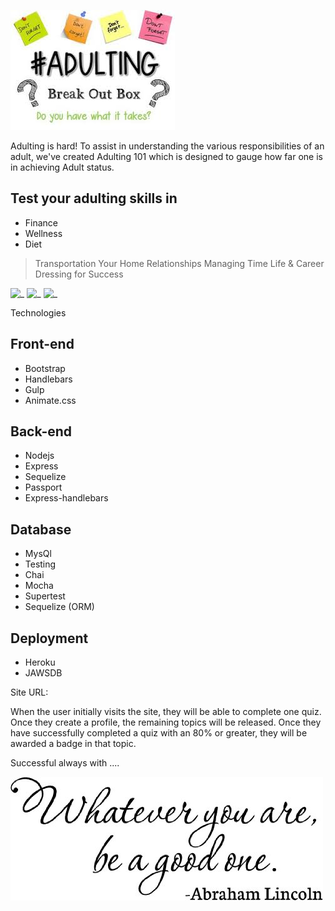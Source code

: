 ![Adulting](/public/images/Adulting-2.jpg)

Adulting is hard!  To assist in understanding the various responsibilities of an adult, we've created Adulting 101 which is designed to gauge how far one is in achieving Adult status.  

Test your adulting skills in
----------------------------

- Finance
- Wellness
- Diet
> Transportation
> Your Home
> Relationships
> Managing Time
> Life & Career
> Dressing for Success 


![_](https://img.shields.io/node/v/express.svg)
![_]( https://img.shields.io/github/repo-size/SheilaTran-UCF/project-02.svg)
![_]( https://img.shields.io/github/package-json/v/SheilaTran-UCF/project-02.svg?color=orange)


Technologies

Front-end
------------

-  Bootstrap
-  Handlebars
-  Gulp
-  Animate.css


Back-end
----------
-  Nodejs
-  Express
-  Sequelize
-  Passport
-  Express-handlebars


Database
----------
-  MysQl
-  Testing
-  Chai
-  Mocha
-  Supertest
-  Sequelize (ORM)

Deployment
----------
-  Heroku
-  JAWSDB


Site URL:  

When the user initially visits the site, they will be able to complete one quiz.  Once they create a profile, the remaining topics will be released.  Once they have successfully completed a quiz with an 80% or greater, they will be awarded a badge in that topic.

Successful always with ....  

![Adulting](/public/images/adulting.jpg)
